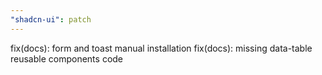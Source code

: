 ```yaml
---
"shadcn-ui": patch
---
```


fix(docs): form and toast manual installation
fix(docs): missing data-table reusable components code
